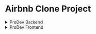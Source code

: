# Airbnb Clone Project

<details>
<summary>ProDev Backend</summary>

## About the Project

The Airbnb Clone Project is a comprehensive, real-world application designed to simulate the development of a robust booking platform like Airbnb. It involves a deep dive into full-stack development, focusing on backend systems, database design, API development, and application security. Learners will build a scalable web application while collaborating in team workflows and applying industry best practices.

## Learning Objectives

- **GitHub Collaboration**  
  Master branching, pull requests, code reviews, and collaborative workflows.
- **Backend & Database Design**  
  Deepen understanding of RESTful API design, ORM modeling, and relational schemas.
- **API Security**  
  Implement authentication, authorization, rate-limiting, and input validation.
- **CI/CD Pipelines**  
  Design automated testing, build, and deployment workflows.
- **Documentation & Planning**  
  Strengthen project documentation, architectural diagrams, and task breakdowns.
- **Tech Integration**  
  Integrate Django, GraphQL, MySQL, Docker, and CI/CD tools in a unified ecosystem.

## Requirements

- GitHub account
- Familiarity with Markdown for README authoring
- Prior experience with Django (or similar backend framework)
- Basic knowledge of MySQL (or another relational database)
- Understanding of software development lifecycle, security, and CI/CD
- Comfort with Docker and a CI/CD platform (e.g., GitHub Actions)

## Key Highlights

- **Repository Management**  
  Initialize & structure a public GitHub repo with clear directories and README.
- **Team Roles**  
  Define responsibilities: backend, frontend, database, DevOps, QA, design, security.
- **Tech Stack Breakdown**  
  Document each technology’s role: Django for APIs, MySQL for data persistence, GraphQL for query flexibility.
- **Database Modeling**  
  Design entities, attributes, and relationships reflecting real-world booking logic.
- **Feature-Driven Development**  
  Outline core features with user flows and business logic impact.
- **Security Best Practices**  
  Apply OWASP principles: JWT auth, RBAC, CORS, CSRF protection, HTTPS enforcement.
- **Automated Deployments**  
  Set up Dockerized services and GitHub Actions to test, build, and deploy to AWS ECS.

---

## Team Roles

- **Backend Developer**  
  Designs and implements REST/GraphQL APIs using Django; writes business logic & unit tests.
- **Frontend Developer**  
  Builds responsive UI components; integrates with backend endpoints and handles state management.
- **Database Administrator**  
  Models relational schema in MySQL; optimizes queries, manages migrations, and ensures backups.
- **DevOps Engineer**  
  Containerizes services with Docker; configures CI/CD pipelines and deploys to AWS ECS.
- **QA Engineer**  
  Writes integration and end-to-end tests; ensures code quality with automated test suites.
- **UX/UI Designer**  
  Crafts wireframes and mockups; ensures usability and accessibility across devices.
- **Project Manager**  
  Coordinates tasks, tracks progress, and facilitates communication among team members.
- **Security Engineer**  
  Reviews code for vulnerabilities; implements security measures (auth, rate limits, input validation).

## Technology Stack

- **Django**  
  High-level Python web framework for rapid API development.
- **GraphQL (Graphene-Django)**  
  Flexible query language to fetch exactly the data clients need.
- **MySQL**  
  Relational database for storing users, listings, bookings, and payments.
- **Docker**  
  Containerization platform to ensure consistent environments.
- **GitHub Actions**  
  Automates linting, testing, building, and deployment workflows.
- **AWS ECS**  
  Managed container orchestration for scalable deployments.

## Database Design

| Entity         | Key Fields                                                              | Relationships                                                                    |
| -------------- | ----------------------------------------------------------------------- | -------------------------------------------------------------------------------- |
| **Users**      | `id`, `name`, `email`, `password_hash`, `role`                          | A user can own many Properties; can make many Bookings                           |
| **Properties** | `id`, `owner_id`, `title`, `description`, `location`, `price_per_night` | Each Property belongs to one User; has many Bookings & Reviews                   |
| **Bookings**   | `id`, `user_id`, `property_id`, `start_date`, `end_date`, `total_price` | A Booking belongs to one User and one Property; one-to-one with Payment & Review |
| **Reviews**    | `id`, `booking_id`, `rating`, `comment`, `created_at`                   | Each Review is linked to one Booking                                             |
| **Payments**   | `id`, `booking_id`, `amount`, `status`, `processed_at`                  | Each Payment corresponds to one Booking                                          |

## Feature Breakdown

- **User Management**  
  Registration, login/logout, profile editing, and role-based access control.
- **Property Listings**  
  Hosts can create, update, view, and delete property entries with images & amenities.
- **Search & Filtering**  
  Guests can search by location, dates, price range, and apply multiple filters.
- **Booking System**  
  Select dates, calculate pricing, confirm bookings, and view booking history.
- **Reviews & Ratings**  
  Post-stay feedback system with star ratings and comments.
- **Payment Processing**  
  Secure transactions via Stripe integration; handle payment confirmations and refunds.
- **Admin Dashboard**  
  Overview of users, listings, bookings, and system health metrics.
- **Notifications**  
  Automated email alerts for booking confirmations, reminders, and cancellations.

## API Security

- **Authentication**  
  JSON Web Tokens (JWT) for stateless, secure user sessions.
- **Authorization**  
  Role-Based Access Control (RBAC) to restrict endpoints by user role.
- **Rate Limiting**  
  Throttle requests per IP/user to mitigate abuse and DDoS risks.
- **Input Validation & Sanitization**  
  Enforce strict schemas to prevent SQL injection and XSS.
- **HTTPS Enforcement**  
  SSL/TLS for all API traffic to protect data in transit.
- **CORS & CSRF Protection**  
  Configure allowed origins and use CSRF tokens for state-changing requests.

## CI/CD Pipeline

1. **Lint & Test**
   - **GitHub Actions** runs linters (flake8, ESLint) and unit/integration tests on every PR.
2. **Build & Publish**
   - Build Docker images for backend and push to AWS ECR.
3. **Deploy**
   - Trigger Rolling Deployments on AWS ECS clusters.
4. **Infrastructure as Code**
   - Use Terraform to provision and manage AWS resources (VPC, ECS, RDS).
5. **Monitoring & Alerts**
   - Integrate CloudWatch alarms and Slack notifications for deployment status.

 </details>

<details>
<summary>ProDev Frontend</summary>

## UI/UX Design Planning

### Design Goals

- **Intuitive Navigation:** Allow users to find and filter properties with minimal effort.
- **Responsive Layout:** Ensure usability across desktop, tablet, and mobile.
- **Visual Consistency:** Maintain a cohesive look & feel aligned with Airbnb’s brand identity.

### Key Features

- Search bar with location, date, and guest filters
- Image carousel for property previews
- Clear “Book Now” call-to-action

### Primary Pages

| Page                      | Description                                                                                  |
| ------------------------- | -------------------------------------------------------------------------------------------- |
| **Property Listing View** | Grid of property cards with thumbnail, title, price/night, and rating.                       |
| **Listing Detailed View** | Full details: image gallery, description, amenities, host info, reviews, and booking widget. |
| **Simple Checkout View**  | Review dates, pricing breakdown, payment form, and confirmation button.                      |

**Why User-Friendly Design Matters:**  
Reducing cognitive load and making actions predictable increases trust, lowers abandonment rates, and drives bookings.

---

## UI/UX Design Planning

### Figma Style Properties

- **Color Styles:**
  - Primary: `#FF5A5F`
  - Secondary: `#484848`
  - Accent: `#00A699`
  - Background: `#FFFFFF`
  - Text: `#333333`
- **Typography:**
  - **Font Family:** Inter, sans-serif
  - **Weights:** 400 (Regular), 600 (Semi-Bold), 700 (Bold)
  - **Sizes:** 14px (Body), 16px (Subheading), 24px (Heading), 32px (Title)

**Importance of Identifying Design Properties:**  
Documenting colors and typography ensures consistency between mockups and code, speeds up hand-offs, and preserves brand integrity.

---

## Project Roles and Responsibilities

| Role                    | Key Responsibilities                                                                          |
| ----------------------- | --------------------------------------------------------------------------------------------- |
| **Project Manager**     | Plan sprints, track progress, communicate with stakeholders                                   |
| **Product Owner**       | Define user stories, prioritize backlog, clarify requirements                                 |
| **Scrum Master**        | Facilitate ceremonies, remove blockers, coach team on Agile practices                         |
| **Frontend Developers** | Build React components, integrate with APIs, implement responsive design                      |
| **Backend Developers**  | Design and implement Django/GraphQL APIs, enforce business logic, write unit tests            |
| **Designers (UX/UI)**   | Create wireframes and prototypes in Figma, maintain style guide (colors, typography, spacing) |
| **QA/Testers**          | Develop and execute test plans, report bugs, verify fixes                                     |
| **DevOps Engineers**    | Configure Docker, CI/CD pipelines, deploy to AWS ECS, monitor system health                   |

---

## UI Component Patterns

- **Navbar**  
  Responsive top bar with logo, search input, navigation links, and user menu.
- **Property Card**  
  Thumbnail, title, price, rating; click-through to detailed view.
- **Footer**  
  Site links (About, Help, Terms), social icons, copyright.

<d/etails>
